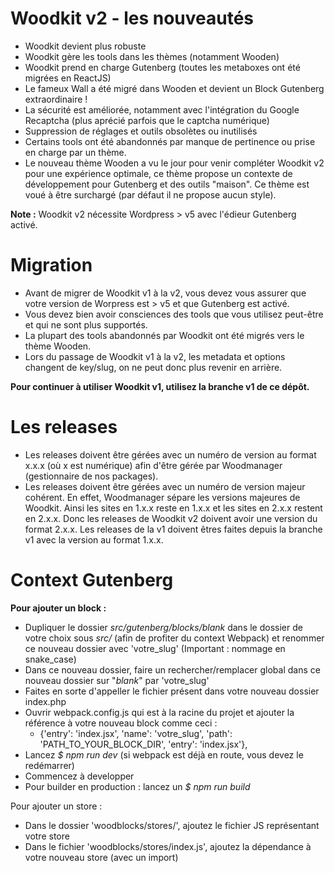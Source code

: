 # Woodkit v2 - les nouveautés

* Woodkit devient plus robuste
* Woodkit gère les tools dans les thèmes (notamment Wooden)
* Woodkit prend en charge Gutenberg (toutes les metaboxes ont été migrées en ReactJS)
* Le fameux Wall a été migré dans Wooden et devient un Block Gutenberg extraordinaire !
* La sécurité est améliorée, notamment avec l'intégration du Google Recaptcha (plus aprécié parfois que le captcha numérique)
* Suppression de réglages et outils obsolètes ou inutilisés
* Certains tools ont été abandonnés par manque de pertinence ou prise en charge par un thème.
* Le nouveau thème Wooden a vu le jour pour venir compléter Woodkit v2 pour une expérience optimale, ce thème propose un contexte de développement pour Gutenberg et des outils "maison". Ce thème est voué à être surchargé (par défaut il ne propose aucun style).

**Note :** Woodkit v2 nécessite Wordpress > v5 avec l'édieur Gutenberg activé.

# Migration

* Avant de migrer de Woodkit v1 à la v2, vous devez vous assurer que votre version de Worpress est > v5 et que Gutenberg est activé.
* Vous devez bien avoir consciences des tools que vous utilisez peut-être et qui ne sont plus supportés.
* La plupart des tools abandonnés par Woodkit ont été migrés vers le thème Wooden.
* Lors du passage de Woodkit v1 à la v2, les metadata et options changent de key/slug, on ne peut donc plus revenir en arrière.

**Pour continuer à utiliser Woodkit v1, utilisez la branche v1 de ce dépôt.**

# Les releases

* Les releases doivent être gérées avec un numéro de version au format x.x.x (où x est numérique) afin d'être gérée par Woodmanager (gestionnaire de nos packages).
* Les releases doivent être gérées avec un numéro de version majeur cohérent. En effet, Woodmanager sépare les versions majeures de Woodkit. Ainsi les sites en 1.x.x reste en 1.x.x et les sites en 2.x.x restent en 2.x.x. Donc les releases de Woodkit v2 doivent avoir une version du format 2.x.x. Les releases de la v1 doivent êtres faites depuis la branche v1 avec la version au format 1.x.x.

# Context Gutenberg

**Pour ajouter un block :**
* Dupliquer le dossier *src/gutenberg/blocks/_blank_* dans le dossier de votre choix sous *src/* (afin de profiter du context Webpack) et renommer ce nouveau dossier avec 'votre_slug' (Important : nommage en snake_case)
* Dans ce nouveau dossier, faire un rechercher/remplacer global dans ce nouveau dossier sur "_blank_" par 'votre_slug'
* Faites en sorte d'appeller le fichier présent dans votre nouveau dossier index.php
* Ouvrir webpack.config.js qui est à la racine du projet et ajouter la référence à votre nouveau block comme ceci : 
  * {'entry': 'index.jsx', 'name': 'votre_slug', 'path': 'PATH_TO_YOUR_BLOCK_DIR', 'entry': 'index.jsx'},
* Lancez *$ npm run dev* (si webpack est déjà en route, vous devez le redémarrer)
* Commencez à developper
* Pour builder en production : lancez un *$ npm run build*

Pour ajouter un store :
* Dans le dossier 'woodblocks/stores/', ajoutez le fichier JS représentant votre store
* Dans le fichier 'woodblocks/stores/index.js', ajoutez la dépendance à votre nouveau store (avec un import)
